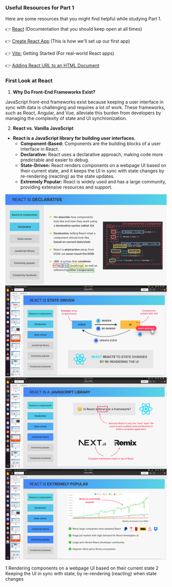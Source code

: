 ### Useful Resources for Part 1

Here are some resources that you might find helpful while studying Part 1.

👉 [React](https://react.dev/?ref=jonas.io) (Documentation that you should keep open at all times)

👉 [Create React App](https://create-react-app.dev/?ref=jonas.io) (This is how we'll set up our first app)

👉 [Vite:](https://vitejs.dev/guide/?ref=jonas.io) Getting Started (For real-world React apps)

👉 [Adding React URL to an HTML Document](https://gist.githubusercontent.com/gaearon/0275b1e1518599bbeafcde4722e79ed1/raw/db72dcbf3384ee1708c)

### First Look at React

1. **Why Do Front-End Frameworks Exist?**

JavaScript front-end frameworks exist because keeping a user interface in sync with data is challenging and requires a lot of work. These frameworks, such as React, Angular, and Vue, alleviate this burden from developers by managing the complexity of state and UI synchronization.

2. **React vs. Vanilla JavaScript**

- **React is a JavaScript library for building user interfaces.**
  - **Component-Based:** Components are the building blocks of a user interface in React.
  - **Declarative:** React uses a declarative approach, making code more predictable and easier to debug.
  - **State-Driven:** React renders components on a webpage UI based on their current state, and it keeps the UI in sync with state changes by re-rendering (reacting) as the state updates.
  - **Extremely Popular:** React is widely used and has a large community, providing extensive resources and support.

![React Component Example](Readme-file-images/image-1.png)
![React State Example](Readme-file-images/image-2.png)
![JavaScript Library](Readme-file-images/image-3.png)
![React Popularity](Readme-file-images/image4.png)

1 Rendering components on a webpage UI based on their current state
2 Keeping the UI in sync with state, by re-rendering (reacting) when state changes
